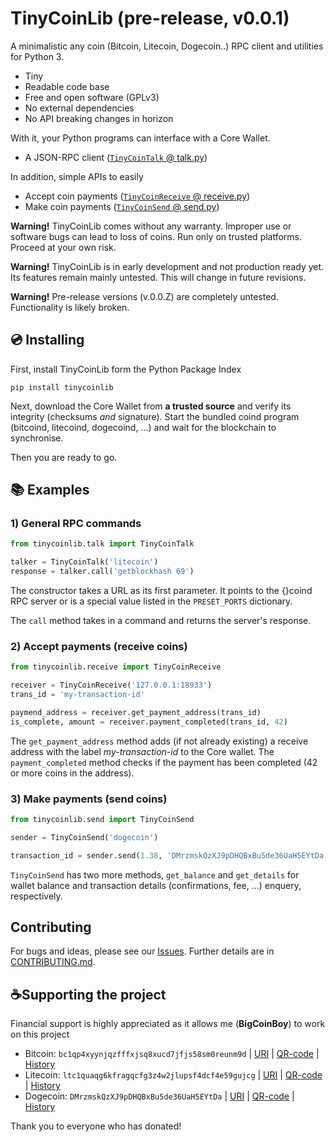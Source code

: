 # TinyCoinLib (pre-release, v0.0.1)

A minimalistic any coin (Bitcoin, Litecoin, Dogecoin..)
RPC client and utilities for Python 3.

- Tiny
- Readable code base
- Free and open software (GPLv3)
- No external dependencies
- No API breaking changes in horizon

With it, your Python programs can interface with a Core Wallet.

- A JSON-RPC client ([```TinyCoinTalk``` @ talk.py](
https://github.com/bigcoinboy/tinycoinlib/tree/main/src/tinycoinlib/talk.py))

In addition, simple APIs to easily

- Accept coin payments
([```TinyCoinReceive``` @ receive.py](
https://github.com/bigcoinboy/tinycoinlib/tree/main/src/tinycoinlib/receive.py))
- Make coin payments
([```TinyCoinSend``` @ send.py](
https://github.com/bigcoinboy/tinycoinlib/tree/main/src/tinycoinlib/send.py))


**Warning!** TinyCoinLib comes without any warranty.
Improper use or software bugs can lead to loss of coins.
Run only on trusted platforms.
Proceed at your own risk.

**Warning!** TinyCoinLib is in early development and not
production ready yet. Its features remain mainly untested.
This will change in future revisions.

**Warning!** Pre-release versions (v.0.0.Z) are completely
untested. Functionality is likely broken.


## 💿 Installing

First, install TinyCoinLib form the Python Package Index

```
pip install tinycoinlib
```

Next, download the Core Wallet
from **a trusted source** and verify its integrity
(checksums *and* signature).
Start the bundled coind program
(bitcoind, litecoind, dogecoind, ...) and
wait for the blockchain to synchronise.

Then you are ready to go.


## 📚 Examples

### 1) General RPC commands

```python
from tinycoinlib.talk import TinyCoinTalk

talker = TinyCoinTalk('litecoin')
response = talker.call('getblockhash 69')
```

The constructor takes a URL as its first parameter.
It points to the {}coind RPC server or
is a special value listed in
the ```PRESET_PORTS``` dictionary.

The ```call``` method takes in a command and returns
the server's response.

### 2) Accept payments (receive coins)



```python
from tinycoinlib.receive import TinyCoinReceive

receiver = TinyCoinReceive('127.0.0.1:18933')
trans_id = 'my-transaction-id'

paymend_address = receiver.get_payment_address(trans_id)
is_complete, amount = receiver.payment_completed(trans_id, 42)
```

The ```get_payment_address``` method adds (if not already existing)
a receive address with the label *my-transaction-id*
to the Core wallet. The ```payment_completed``` method checks
if the payment has been completed (42 or more coins in the address).

### 3) Make payments (send coins)

```python
from tinycoinlib.send import TinyCoinSend

sender = TinyCoinSend('dogecoin')

transaction_id = sender.send(1.38, 'DMrzmskQzXJ9pDHQBxBu5de36UaH5EYtDa')
```

```TinyCoinSend``` has two more methods, ```get_balance```
and ```get_details``` for wallet balance and
transaction details (confirmations, fee, ...) enquery, respectively.



## Contributing

For bugs and ideas, please see our [Issues](https://github.com/bigcoinboy/tinycoinlib/issues).
Further details are in
[CONTRIBUTING.md](https://github.com/bigcoinboy/tinycoinlib/blob/main/CONTRIBUTING.md).



## ☕Supporting the project

Financial support is highly appreciated as it allows me (**BigCoinBoy**)
to work on this project

- Bitcoin: ```bc1qp4xyynjqzfffxjsq8xucd7jfjs58sm0reunm9d``` |
[URI](bitcoin:BC1QP4XYYNJQZFFFXJSQ8XUCD7JFJS58SM0REUNM9D?label=Donation%20for%20TinyCoinLib&message=Thank%20you%20for%20supporting%20TinyCoinLib%21%20Your%20action%20is%20highly%20appreciated.%20Yours%2C%20-%20BigCoinBoy) |
[QR-code](https://github.com/bigcoinboy/tinycoinlib/blob/main/support_files/bitcoin-qr.png) |
[History](https://bitcoinblockexplorers.com/address/bc1qp4xyynjqzfffxjsq8xucd7jfjs58sm0reunm9d)
- Litecoin: ```ltc1quaqg6kfragqcfg3z4w2jlupsf4dcf4e59gujcg``` |
[URI](litecoin:ltc1quaqg6kfragqcfg3z4w2jlupsf4dcf4e59gujcg?label=Donation%20for%20TinyCoinLib&message=Thank%20you%20for%20supporting%20TinyCoinLib%21%20Your%20action%20is%20highly%20appreciated.%20Yours%2C%20-%20BigCoinBoy) |
[QR-code](https://github.com/bigcoinboy/tinycoinlib/blob/main/support_files/litecoin-qr.png) |
[History](https://litecoinblockexplorer.net/address/ltc1quaqg6kfragqcfg3z4w2jlupsf4dcf4e59gujcg)
- Dogecoin: ```DMrzmskQzXJ9pDHQBxBu5de36UaH5EYtDa``` |
[URI](dogecoin:DMrzmskQzXJ9pDHQBxBu5de36UaH5EYtDa?label=Donation%20for%20TinyCoinLib&message=Thank%20you%20for%20supporting%20TinyCoinLib%21%20Your%20action%20is%20highly%20appreciated.%20Yours%2C%20-%20BigCoinBoy) |
[QR-code](https://github.com/bigcoinboy/tinycoinlib/blob/main/support_files/dogecoin-qr.png) |
[History](https://dogeblocks.com/address/DMrzmskQzXJ9pDHQBxBu5de36UaH5EYtDa)

Thank you to everyone who has donated!

